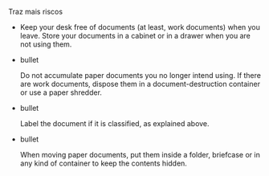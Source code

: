 Traz mais riscos

- Keep your desk free of documents (at least, work documents) when you leave. Store your documents in a cabinet or in a drawer when you are not using them.
    
- bullet
    
    Do not accumulate paper documents you no longer intend using. If there are work documents, dispose them in a document-destruction container or use a paper shredder.
    
- bullet
    
    Label the document if it is classified, as explained above.
    
- bullet
    
    When moving paper documents, put them inside a folder, briefcase or in any kind of container to keep the contents hidden.